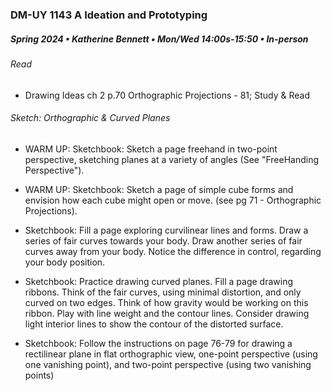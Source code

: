### DM-UY 1143 A Ideation and Prototyping
##### Spring 2024 • Katherine Bennett • Mon/Wed 14:00s-15:50 • In-person

###### Read 

* Drawing Ideas ch 2 p.70 Orthographic Projections - 81; Study & Read

###### Sketch: Orthographic & Curved Planes

- WARM UP: Sketchbook: Sketch a page freehand in two-point perspective, sketching planes at a variety of angles (See "FreeHanding Perspective").

- WARM UP: Sketchbook: Sketch a page of simple cube forms and envision how each cube might open or move. (see pg 71 - Orthographic Projections).

 - Sketchbook: Fill a page exploring curvilinear lines and forms. Draw a series of fair curves towards your body. Draw another series of fair curves away from your body. Notice the difference in control, regarding your body position.

 - Sketchbook: Practice drawing curved planes. Fill a page drawing ribbons. Think of the fair curves, using minimal distortion, and only curved on two edges. Think of how gravity would be working on this ribbon. Play with line weight and the contour lines. Consider drawing light interior lines to show the contour of the distorted surface.

 - Sketchbook: Follow the instructions on page 76-79 for drawing a rectilinear plane in flat orthographic view, one-point perspective (using one vanishing point), and two-point perspective (using two vanishing points)

 